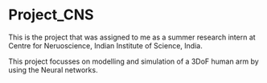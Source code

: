 # Project_CNS
 This is the project that was assigned to me as a summer research intern at Centre for Neruoscience, Indian Institute of Science, India.

This project focusses on modelling and simulation of a 3DoF human arm by using the Neural networks.
